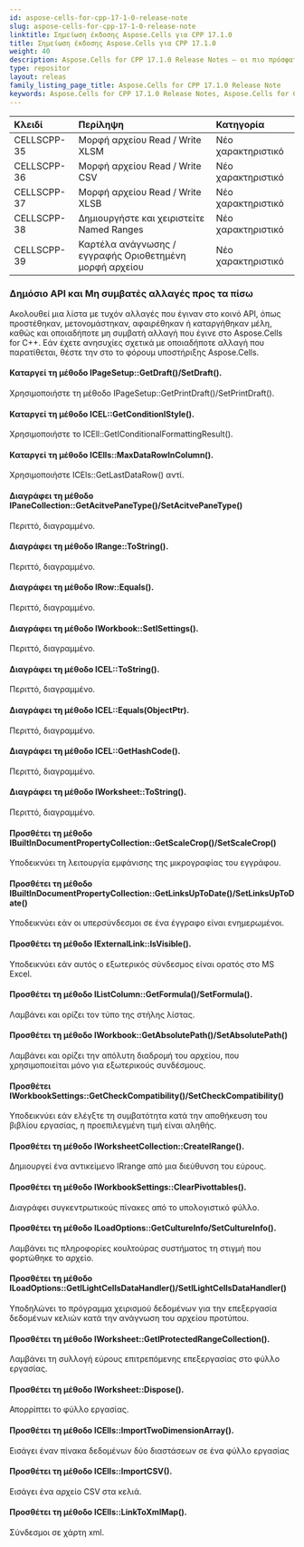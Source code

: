 ```yaml
---
id: aspose-cells-for-cpp-17-1-0-release-note
slug: aspose-cells-for-cpp-17-1-0-release-note
linktitle: Σημείωση έκδοσης Aspose.Cells για CPP 17.1.0
title: Σημείωση έκδοσης Aspose.Cells για CPP 17.1.0
weight: 40
description: Aspose.Cells for CPP 17.1.0 Release Notes – οι πιο πρόσφατες βελτιώσεις, νέες δυνατότητες και επιδιορθώσεις
type: repositor
layout: releas
family_listing_page_title: Aspose.Cells for CPP 17.1.0 Release Note
keywords: Aspose.Cells for CPP 17.1.0 Release Notes, Aspose.Cells for CPP 17.1.0 updates and fixe
---
```

|**Κλειδί**|**Περίληψη**|**Κατηγορία**|
| :- | :- | :- |
|CELLSCPP-35|Μορφή αρχείου Read / Write XLSM|Νέο χαρακτηριστικό|
|CELLSCPP-36|Μορφή αρχείου Read / Write CSV|Νέο χαρακτηριστικό|
|CELLSCPP-37|Μορφή αρχείου Read / Write XLSB|Νέο χαρακτηριστικό|
|CELLSCPP-38|Δημιουργήστε και χειριστείτε Named Ranges|Νέο χαρακτηριστικό|
|CELLSCPP-39|Καρτέλα ανάγνωσης / εγγραφής Οριοθετημένη μορφή αρχείου|Νέο χαρακτηριστικό|
###  **Δημόσιο API και Μη συμβατές αλλαγές προς τα πίσω**
Ακολουθεί μια λίστα με τυχόν αλλαγές που έγιναν στο κοινό API, όπως προστέθηκαν, μετονομάστηκαν, αφαιρέθηκαν ή καταργήθηκαν μέλη, καθώς και οποιαδήποτε μη συμβατή αλλαγή που έγινε στο Aspose.Cells for C++. Εάν έχετε ανησυχίες σχετικά με οποιαδήποτε αλλαγή που παρατίθεται, θέστε την στο το φόρουμ υποστήριξης Aspose.Cells.
####  **Καταργεί τη μέθοδο IPageSetup::GetDraft()/SetDraft().**
Χρησιμοποιήστε τη μέθοδο IPageSetup::GetPrintDraft()/SetPrintDraft().
####  **Καταργεί τη μέθοδο ICEL::GetConditionIStyle().**
Χρησιμοποιήστε το ICEll::GetIConditionalFormattingResult().
####  **Καταργεί τη μέθοδο ICElls::MaxDataRowInColumn().**
Χρησιμοποιήστε ICEls::GetLastDataRow() αντί.
####  **Διαγράφει τη μέθοδο IPaneCollection::GetAcitvePaneType()/SetAcitvePaneType()**
Περιττό, διαγραμμένο.
####  **Διαγράφει τη μέθοδο IRange::ToString().**
Περιττό, διαγραμμένο.
####  **Διαγράφει τη μέθοδο IRow::Equals().**
Περιττό, διαγραμμένο.
####  **Διαγράφει τη μέθοδο IWorkbook::SetISettings().**
Περιττό, διαγραμμένο.
####  **Διαγράφει τη μέθοδο ICEL::ToString().**
Περιττό, διαγραμμένο.
####  **Διαγράφει τη μέθοδο ICEL::Equals(ObjectPtr).**
Περιττό, διαγραμμένο.
####  **Διαγράφει τη μέθοδο ICEL::GetHashCode().**
Περιττό, διαγραμμένο.
####  **Διαγράφει τη μέθοδο IWorksheet::ToString().**
Περιττό, διαγραμμένο.
####  **Προσθέτει τη μέθοδο IBuiltInDocumentPropertyCollection::GetScaleCrop()/SetScaleCrop()**
Υποδεικνύει τη λειτουργία εμφάνισης της μικρογραφίας του εγγράφου.
####  **Προσθέτει τη μέθοδο IBuiltInDocumentPropertyCollection::GetLinksUpToDate()/SetLinksUpToDate()**
Υποδεικνύει εάν οι υπερσύνδεσμοι σε ένα έγγραφο είναι ενημερωμένοι.
####  **Προσθέτει τη μέθοδο IExternalLink::IsVisible().**
Υποδεικνύει εάν αυτός ο εξωτερικός σύνδεσμος είναι ορατός στο MS Excel.
####  **Προσθέτει τη μέθοδο IListColumn::GetFormula()/SetFormula().**
Λαμβάνει και ορίζει τον τύπο της στήλης λίστας.
####  **Προσθέτει τη μέθοδο IWorkbook::GetAbsolutePath()/SetAbsolutePath()**
Λαμβάνει και ορίζει την απόλυτη διαδρομή του αρχείου, που χρησιμοποιείται μόνο για εξωτερικούς συνδέσμους.
####  **Προσθέτει IWorkbookSettings::GetCheckCompatibility()/SetCheckCompatibility()**
Υποδεικνύει εάν ελέγξτε τη συμβατότητα κατά την αποθήκευση του βιβλίου εργασίας, η προεπιλεγμένη τιμή είναι αληθής.
####  **Προσθέτει τη μέθοδο IWorksheetCollection::CreateIRange().**
Δημιουργεί ένα αντικείμενο IRrange από μια διεύθυνση του εύρους.
####  **Προσθέτει τη μέθοδο IWorkbookSettings::ClearPivottables().**
Διαγράφει συγκεντρωτικούς πίνακες από το υπολογιστικό φύλλο.
####  **Προσθέτει τη μέθοδο ILoadOptions::GetCultureInfo/SetCultureInfo().**
Λαμβάνει τις πληροφορίες κουλτούρας συστήματος τη στιγμή που φορτώθηκε το αρχείο.
####  **Προσθέτει τη μέθοδο ILoadOptions::GetILightCellsDataHandler()/SetILightCellsDataHandler()**
Υποδηλώνει το πρόγραμμα χειρισμού δεδομένων για την επεξεργασία δεδομένων κελιών κατά την ανάγνωση του αρχείου προτύπου.
####  **Προσθέτει τη μέθοδο IWorksheet::GetIProtectedRangeCollection().**
Λαμβάνει τη συλλογή εύρους επιτρεπόμενης επεξεργασίας στο φύλλο εργασίας.
####  **Προσθέτει τη μέθοδο IWorksheet::Dispose().**
Απορρίπτει το φύλλο εργασίας.
####  **Προσθέτει τη μέθοδο ICElls::ImportTwoDimensionArray().**
Εισάγει έναν πίνακα δεδομένων δύο διαστάσεων σε ένα φύλλο εργασίας
####  **Προσθέτει τη μέθοδο ICElls::ImportCSV().**
Εισάγει ένα αρχείο CSV στα κελιά.
####  **Προσθέτει τη μέθοδο ICElls::LinkToXmlMap().**
Σύνδεσμοι σε χάρτη xml.
